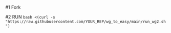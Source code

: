 #1 Fork  

#2 RUN ```bash <(curl -s "https://raw.githubusercontent.com/YOUR_REP/wg_to_easy/main/run_wg2.sh")```
